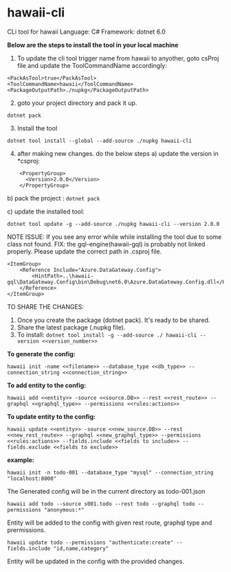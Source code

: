 # hawaii-cli
CLi tool for hawaii
Language: C#
Framework: dotnet 6.0

**Below are the steps to install the tool in your local machine**

1. To update the cli tool trigger name from hawaii to anyother, goto csProj file and update the ToolCommandName accordingly:
```
<PackAsTool>true</PackAsTool>
<ToolCommandName>hawaii</ToolCommandName>
<PackageOutputPath>./nupkg</PackageOutputPath>
```

2. goto your project directory and pack it up.
```
dotnet pack
```

3. Install the tool
```
dotnet tool install --global --add-source ./nupkg hawaii-cli
```

4. after making new changes. do the below steps
a) update the version in *csproj: 
```
    <PropertyGroup>
	  <Version>2.0.0</Version>
	</PropertyGroup>
```	
b) pack the project : `dotnet pack`

c) update the installed tool: 
```
dotnet tool update -g --add-source ./nupkg hawaii-cli --version 2.0.0
```

NOTE
ISSUE: If you see any error while while installing the tool due to some class not found. 
FIX: the gql-engine(hawaii-gql) is probably not linked properly.
Please update the correct path in .csproj file.
```
<ItemGroup>
	<Reference Include="Azure.DataGateway.Config">
		<HintPath>..\hawaii-gql\DataGateway.Config\bin\Debug\net6.0\Azure.DataGateway.Config.dll</HintPath>
	</Reference>
</ItemGroup>
```

TO SHARE THE CHANGES:
1) Once you create the package (dotnet pack). It's ready to be shared.
2) Share the latest package (.nupkg file).
3) To install: `dotnet tool install -g --add-source ./ hawaii-cli --version <<version_number>>`



**To generate the config:**
```
hawaii init -name <<filename>> --database_type <<db_type>> --connection_string <<connection_string>>
```
**To add entity to the config:**
```
hawaii add <<entity>> -source <<source.DB>> --rest <<rest_route>> --graphql <<graphql_type>> --permissions <<rules:actions>>
```
**To update entity to the config:**
```
hawaii update <<entity>> -source <<new_source.DB>> --rest <<new_rest_route>> --graphql <<new_graphql_type>> --permissions <<rules:actions>> --fields.include <<fields to include>> --fields.exclude <<fields to exclude>>
```

		
	
**example:**
```	
hawaii init -n todo-001 --database_type "mysql" --connection_string "localhost:8000"
```	
The Generated config will be in the current directory as todo-001.json
```	
hawaii add todo --source s001.todo --rest todo --graphql todo --permissions "anonymous:*"
```
Entity will be added to the config with given rest route, graphql type and prermissions.
```	
hawaii update todo --permissions "authenticate:create" --fields.include "id,name,category"
```
Entity will be updated in the config with the provided changes.



